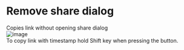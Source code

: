 # Remove share dialog
Copies link without opening share dialog\
![image](https://i.imgur.com/PqTF14C.gif)\
To copy link with timestamp hold Shift key when pressing the button.

